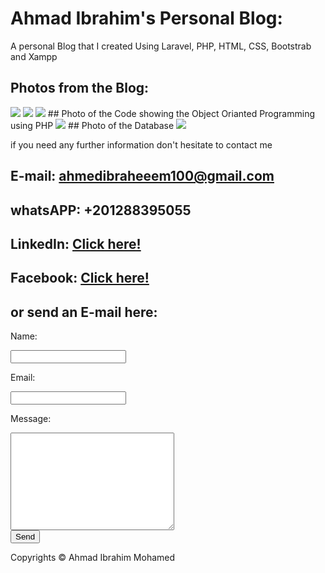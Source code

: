 # Ahmad Ibrahim's Personal Blog:
A personal Blog that I created Using Laravel, PHP, HTML, CSS, Bootstrab and Xampp

## Photos from the Blog:
<img src="https://cdn.pbrd.co/images/HdbuZl9.png">
<img src="https://cdn.pbrd.co/images/HdbvbGd.png">
<img src="https://cdn.pbrd.co/images/HdbuqFw.png">
## Photo of the Code showing the Object Orianted Programming using PHP
<img src="https://cdn.pbrd.co/images/HdbvmLz.png">
## Photo of the Database 
<img src="https://cdn.pbrd.co/images/HdbvUBh.png">


if you need any further information don't hesitate to contact me <br />
## E-mail: ahmedibraheeem100@gmail.com <br />
## whatsAPP: +201288395055 <br />
## LinkedIn: <a href="https://www.linkedin.com/in/ahmad-ibrahim-2349b067/"> Click here! </a> <br />
## Facebook: <a href="https://www.facebook.com/ahmedibraheeeem">Click here! </a> <br />
## or send an E-mail here: <br />
<html>
      <body>            
         <form action="https://formspree.io/ahmedibraheeem100@gmail.com"
                  method="POST">
                <p>Name: </p><input type="text" name="name"><br />
                <p>Email: </p><input type="email" name="_replyto"> <br />
           <p>Message:</p><textarea name="Message" cols="30" rows="10" class="form-control"></textarea><br/>
                <input type="submit" value="Send"><br />
            </form>
      
 </body>
               
Copyrights &copy; Ahmad Ibrahim Mohamed
      
</html>
